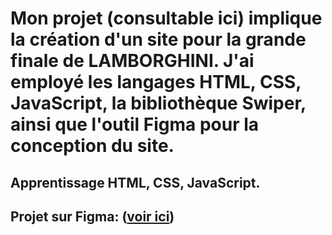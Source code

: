 # Mon projet (consultable ici) implique la création d'un site pour la grande finale de LAMBORGHINI. J'ai employé les langages HTML, CSS, JavaScript, la bibliothèque Swiper, ainsi que l'outil Figma pour la conception du site.

## Apprentissage HTML, CSS, JavaScript.

## Projet sur Figma: ([voir ici](https://www.figma.com/file/oW3glk3qkXbTL68TY4XAZc/Lamborghini-race-(1)?type=design&node-id=32-45&mode=design&t=UlqMlwkvD8wtSBnB-0))
